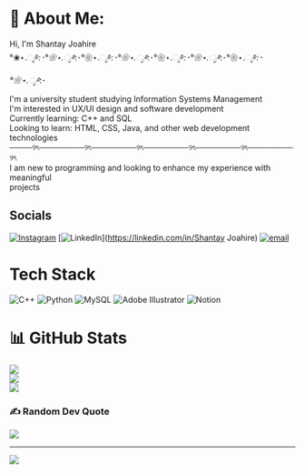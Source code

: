 ## 
# 💫 About Me:
Hi, I'm Shantay Joahire <br>°❀⋆.ೃ࿔*:･°❀⋆.ೃ࿔*:･°❀⋆.ೃ࿔*:･°❀⋆.ೃ࿔*:･°❀⋆.ೃ࿔*:･°❀⋆.ೃ࿔*:･°❀⋆.ೃ࿔*:･°❀⋆.ೃ࿔*:･<br>I'm a university student studying Information Systems Management<br>I'm interested in UX/UI design and software development<br>Currently learning: C++ and SQL<br>Looking to learn: HTML, CSS, Java, and other web development technologies<br>────୨ৎ────────୨ৎ────────୨ৎ────────୨ৎ────────୨ৎ────────୨ৎ<br>I am new to programming and looking to enhance my experience with meaningful<br>projects 


##  Socials
[![Instagram](https://img.shields.io/badge/Instagram-%23E4405F.svg?logo=Instagram&logoColor=white)](https://instagram.com/art_by_riel) [![LinkedIn](https://img.shields.io/badge/LinkedIn-%230077B5.svg?logo=linkedin&logoColor=white)](https://linkedin.com/in/Shantay Joahire) [![email](https://img.shields.io/badge/Email-D14836?logo=gmail&logoColor=white)](mailto:sjoahire@stu.ucc.edu.jm) 

#  Tech Stack
![C++](https://img.shields.io/badge/c++-%2300599C.svg?style=for-the-badge&logo=c%2B%2B&logoColor=white) ![Python](https://img.shields.io/badge/python-3670A0?style=for-the-badge&logo=python&logoColor=ffdd54) ![MySQL](https://img.shields.io/badge/mysql-4479A1.svg?style=for-the-badge&logo=mysql&logoColor=white) ![Adobe Illustrator](https://img.shields.io/badge/adobe%20illustrator-%23FF9A00.svg?style=for-the-badge&logo=adobe%20illustrator&logoColor=white) ![Notion](https://img.shields.io/badge/Notion-%23000000.svg?style=for-the-badge&logo=notion&logoColor=white)
# 📊 GitHub Stats
![](https://github-readme-stats.vercel.app/api?username=Shantay-Joahire&theme=dark&hide_border=false&include_all_commits=false&count_private=false)<br/>
![](https://nirzak-streak-stats.vercel.app/?user=Shantay-Joahire&theme=dark&hide_border=false)<br/>
![](https://github-readme-stats.vercel.app/api/top-langs/?username=Shantay-Joahire&theme=dark&hide_border=false&include_all_commits=false&count_private=false&layout=compact)

### ✍️ Random Dev Quote
![](https://quotes-github-readme.vercel.app/api?type=horizontal&theme=radical)

---
[![](https://visitcount.itsvg.in/api?id=Shantay-Joahire&icon=0&color=0)](https://visitcount.itsvg.in)

<!-- Proudly created with GPRM ( https://gprm.itsvg.in ) -->
